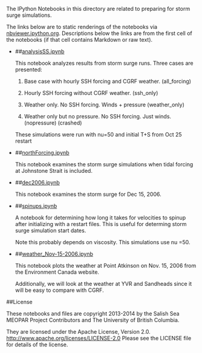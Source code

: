 The IPython Notebooks in this directory are related to preparing for storm surge simulations.

The links below are to static renderings of the notebooks via
[nbviewer.ipython.org](http://nbviewer.ipython.org/).
Descriptions below the links are from the first cell of the notebooks
(if that cell contains Markdown or raw text).

* ##[analysisSS.ipynb](http://nbviewer.ipython.org/urls/bitbucket.org/salishsea/tools/raw/tip/storm_surges/analysisSS.ipynb)  
    
    This notebook analyzes results from storm surge runs. Three cases are presented:  
      
    1. Base case with hourly SSH forcing and CGRF weather. (all_forcing)  
      
    2. Hourly SSH forcing without CGRF weather. (ssh_only)  
      
    3. Weather only. No SSH forcing. Winds + pressure (weather_only)  
      
    4. Weather only but no pressure. No SSH forcing. Just winds. (nopressure) (crashed)  
      
    These simulations were run with nu=50 and  initial T+S from Oct 25 restart  

* ##[northForcing.ipynb](http://nbviewer.ipython.org/urls/bitbucket.org/salishsea/tools/raw/tip/storm_surges/northForcing.ipynb)  
    
    This notebook examines the storm surge simulations when tidal forcing at Johnstone Strait is included.  

* ##[dec2006.ipynb](http://nbviewer.ipython.org/urls/bitbucket.org/salishsea/tools/raw/tip/storm_surges/dec2006.ipynb)  
    
    This notebook examines the storm surge for Dec 15, 2006.  

* ##[spinups.ipynb](http://nbviewer.ipython.org/urls/bitbucket.org/salishsea/tools/raw/tip/storm_surges/spinups.ipynb)  
    
    A notebook for determining how long it takes for velocities to spinup after initializing with a restart files. This is useful for determing storm surge simulation start dates.   
      
    Note this probably depends on viscosity. This simulations use nu =50.  

* ##[weather_Nov-15-2006.ipynb](http://nbviewer.ipython.org/urls/bitbucket.org/salishsea/tools/raw/tip/storm_surges/weather_Nov-15-2006.ipynb)  
    
    This notebook plots the weather at Point Atkinson on Nov. 15, 2006 from the Environment Canada website.   
      
    Additionally, we will look at the weather at YVR and Sandheads since it will be easy to compare with CGRF.   


##License

These notebooks and files are copyright 2013-2014
by the Salish Sea MEOPAR Project Contributors
and The University of British Columbia.

They are licensed under the Apache License, Version 2.0.
http://www.apache.org/licenses/LICENSE-2.0
Please see the LICENSE file for details of the license.
